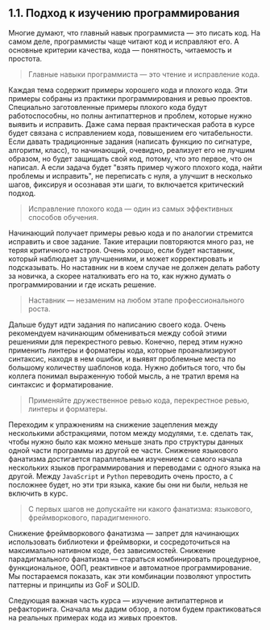 ## 1.1. Подход к изучению программирования

Многие думают, что главный навык программиста — это писать код. На самом деле, программисты чаще читают код и исправляют его. А основные критерии качества, кода — понятность, читаемость и простота.

> Главные навыки программиста — это чтение и исправление кода.

Каждая тема содержит примеры хорошего кода и плохого кода. Эти примеры собраны из практики программирования и ревью проектов. Специально заготовленные примеры плохого кода будут работоспособны, но полны антипаттернов и проблем, которые нужно выявить и исправить. Даже сама первая практическая работа в курсе будет связана с исправлением кода, повышением его читабельности. Если давать традиционные задания (написать функцию по сигнатуре, алгоритм, класс), то начинающий, очевидно, реализует его не лучшим образом, но будет защищать свой код, потому, что это первое, что он написал. А если задача будет "взять пример чужого плохого кода, найти проблемы и исправить", не переписать с нуля, а улучшит в несколько шагов, фиксируя и осознавая эти шаги, то включается критический подход.

> Исправление плохого кода — один из самых эффективных способов обучения.

Начинающий получает примеры ревью кода и по аналогии стремится исправить и свое задание. Такие итерации повторяются много раз, не теряя критичного настроя. Очень хорошо, если будет наставник, который наблюдает за улучшениями, и может корректировать и подсказывать. Но наставник ни в коем случае не должен делать работу за новичка, а скорее наталкивать его на то, как нужно думать о программировании и где искать решение.

> Наставник — незаменим на любом этапе профессионального роста.

Дальше будут идти задания по написанию своего кода. Очень рекомендуем начинающим обмениваться между собой этими решениями для перекрестного ревью. Конечно, перед этим нужно применить линтеры и форматеры кода, которые проанализируют синтаксис, находя в нем ошибки, и выявят проблемные места по большому количеству шаблонов кода. Нужно добиться того, что бы коллега понимал выраженную тобой мысль, а не тратил время на синтаксис и форматирование.

> Применяйте дружественное ревью кода, перекрестное ревью, линтеры и форматеры.

Переходим к упражнениям на снижение зацепления между несколькими абстракциями, потом между модулями, т.е. сделать так, чтобы нужно было как можно меньше знать про структуры данных одной части программы из другой ее части. Снижение языкового фанатизма достигается параллельным изучением с самого начала нескольких языков программирования и переводами с одного языка на другой. Между `JavaScript` и `Python` переводить очень просто, а `C` посложнее будет, но эти три языка, какие бы они ни были, нельзя не включить в курс.

> С первых шагов не допускайте ни какого фанатизма: языкового, фреймворкового, парадигменного.

Снижение фреймворкового фанатизма — запрет для начинающих использовать библиотеки и фреймворки, и сосредоточиться на максимально нативном коде, без зависимостей. Снижение парадигмального фанатизма — стараться комбинировать процедурное, функциональное, ООП, реактивное и автоматное программирование. Мы постараемся показать, как эти комбинации позволяют упростить паттерны и принципы из GoF и SOLID.

Следующая важная часть курса — изучение антипаттернов и рефакторинга. Сначала мы дадим обзор, а потом будем практиковаться на реальных примерах кода из живых проектов.
